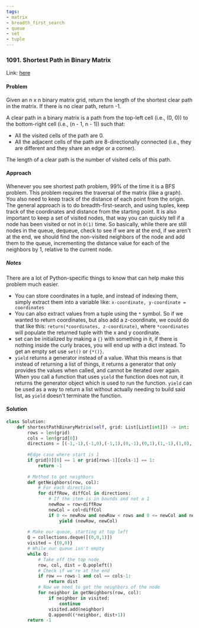 ```yaml
---
tags:
- matrix
- breadth_first_search
- queue
- set
- tuple
---
```


### 1091. Shortest Path in Binary Matrix
Link: [here](https://leetcode.com/problems/shortest-path-in-binary-matrix/)

#### Problem
Given an n x n binary matrix grid, return the length of the shortest clear path in the matrix. If there is no clear path, return -1.

A clear path in a binary matrix is a path from the top-left cell (i.e., (0, 0)) to the bottom-right cell (i.e., (n - 1, n - 1)) such that:
- All the visited cells of the path are 0.
- All the adjacent cells of the path are 8-directionally connected (i.e., they are different and they share an edge or a corner).
  
The length of a clear path is the number of visited cells of this path.

#### Approach
Whenever you see shortest path problem, 99% of the time it is a BFS problem. This problem requires the traversal of the matrix (like a graph). You also need to keep track of the distance of each point from the origin. 
The general approach is to do breadth-first-search, and using tuples, keep track of the coordinates and distance from the starting point. 
It is also important to keep a set of visited nodes, that way you can quickly tell if a node has been visited or not in `O(1)` time. 
So basically, while there are still nodes in the queue, dequeue, check to see if we are at the end, if we aren't at the end, we should find the non-visited neighbors of the node and add them to the queue, incrementing the distance value for each of the neighbors by 1, relative to the current node.

##### Notes
There are a lot of Python-specific things to know that can help make this problem much easier.
- You can store coordinates in a tuple, and instead of indexing them, simply extract them into a variable like:
`x-coordinate, y-coordinate = coordinates`
- You can also extract values from a tuple using the `*` symbol. So if we wanted to return coordinates, but also add a z-coordinate, we could do that like this: `return(*coordinates, z-coordinate)`, where `*coordinates` will populate the returned tuple with the x and y coordinate. 
- set can be initialized by making a `{}` with something in it, if there is nothing inside the curly braces, you will end up with a dict instead. To get an empty set use `set()` or `{*()}`.
- `yield` returns a generator instead of a value. What this means is that instead of returning a list of things, it returns a generator that only provides the values when called, and cannot be iterated over again. When you call a function that uses `yield` the function does not run, it returns the generator object which is used to run the function. `yield` can be used as a way to return a list without actually needing to build said list, as `yield` doesn't terminate the function.

#### Solution
```python 
class Solution:
    def shortestPathBinaryMatrix(self, grid: List[List[int]]) -> int:
        rows = len(grid)
        cols = len(grid[0])
        directions = [(-1,-1),(-1,0),(-1,1),(0,-1),(0,1),(1,-1),(1,0),(1,1)]
        
        #Edge case where start is 1
        if grid[0][0] == 1 or grid[rows-1][cols-1] == 1:
            return -1 
        
        # Method to get neighbors
        def getNeighbors(row, col):
            # For each direction
            for diffRow, diffCol in directions:
                # If the item is in bounds and not a 1
                newRow = row+diffRow
                newCol = col+diffCol
                if 0 <= newRow and newRow < rows and 0 <= newCol and newCol < cols and grid[newRow][newCol] != 1:
                    yield (newRow, newCol)
        
        # Make our queue, starting at top left
        Q = collections.deque([(0,0,1)])
        visited = {(0,0)}
        # While our queue isn't empty
        while Q:
            # Take off the top node
            row, col, dist = Q.popleft()
            # Check if we're at the end
            if row == rows-1 and col == cols-1:
                return dist
            # Now we need to get the neighbors of the node
            for neighbor in getNeighbors(row, col):
                if neighbor in visited:
                    continue
                visited.add(neighbor)
                Q.append((*neighbor, dist+1))
        return -1
```

